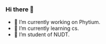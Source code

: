 ### Hi there 👋

- 🔭 I’m currently working on Phytium.
- 🌱 I’m currently learning cs.
- 👯 I’m student of NUDT.

